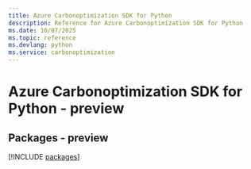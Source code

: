 ```yaml
---
title: Azure Carbonoptimization SDK for Python
description: Reference for Azure Carbonoptimization SDK for Python
ms.date: 10/07/2025
ms.topic: reference
ms.devlang: python
ms.service: carbonoptimization
---
```

# Azure Carbonoptimization SDK for Python - preview
## Packages - preview
[!INCLUDE [packages](carbonoptimization-index.md)]